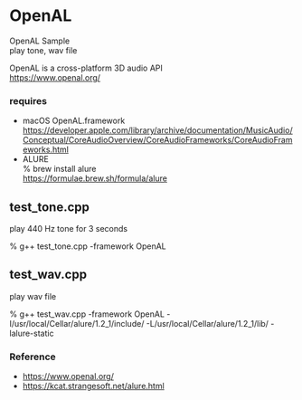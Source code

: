 OpenAL
===============

OpenAL Sample <br/>
play tone, wav file <br/>

OpenAL is a cross-platform 3D audio API <br/>
https://www.openal.org/ <br/>

###  requires
- macOS OpenAL.framework <br/>
https://developer.apple.com/library/archive/documentation/MusicAudio/Conceptual/CoreAudioOverview/CoreAudioFrameworks/CoreAudioFrameworks.html <br/>
- ALURE <br/>
% brew install alure <br/>
https://formulae.brew.sh/formula/alure <br/>


## test_tone.cpp <br/>
play 440 Hz tone for 3 seconds

% g++ test_tone.cpp  -framework OpenAL

## test_wav.cpp <br/>
play wav file <br/>

% g++ test_wav.cpp  -framework OpenAL -I/usr/local/Cellar/alure/1.2_1/include/  -L/usr/local/Cellar/alure/1.2_1/lib/ -lalure-static

### Reference <br/>
- https://www.openal.org/ <br/>
- https://kcat.strangesoft.net/alure.html<br/>



